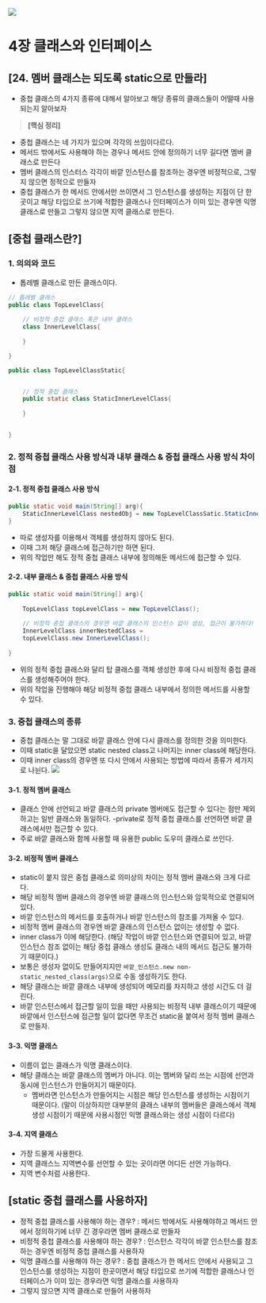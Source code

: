 ![](https://velog.velcdn.com/images/yeomyaloo/post/32a55765-b6b5-43eb-a9c5-32cb2d4ac772/image.png)


# 4장 클래스와 인터페이스
## [24. 멤버 클래스는 되도록 static으로 만들라]
- 중첩 클래스의 4가지 종류에 대해서 알아보고 해당 종류의 클래스들이 어떨때 사용되는지 알아보자

> **[핵심 정리]** <br>
- 중첩 클래스는 네 가지가 있으며 각각의 쓰임이다르다.
- 메서드 밖에서도 사용해야 하는 경우나 메서드 안에 정의하기 너무 길다면 멤버 클래스로 만든다
- 멤버 클래스의 인스터스 각각이 바깥 인스턴스를 참조하는 경우엔 비정적으로, 그렇지 않으면 정적으로 만들자
- 중첩 클래스가 한 메서드 안에서만 쓰이면서 그 인스턴스를 생성하는 지점이 단 한 곳이고 해당 타입으로 쓰기에 적합한 클래스나 인터페이스가 이미 있는 경우엔 익명 클래스로 만들고 그렇지 않으면 지역 클래스로 만든다.

## [중첩 클래스란?]
### 1. 의의와 코드
- 톱레벨 클래스로 만든 클래스이다.
~~~ java
// 톱레벨 클래스
public class TopLevelClass{
	
    // 비정적 중첩 클래스 혹은 내부 클래스
	class InnerLevelClass{
    
    }

}
~~~

~~~ java
public class TopLevelClassStatic{


	// 정적 중첩 클래스
	public static class StaticInnerLevelClass{
    
    }


}
~~~

### 2. 정적 중첩 클래스 사용 방식과 내부 클래스 & 중첩 클래스 사용 방식 차이점
#### 2-1. 정적 중첩 클래스 사용 방식
~~~java
public static void main(String[] arg){
	StaticInnerLevelClass nestedObj = new TopLevelClassSatic.StaticInnerLevelClass();
}
~~~
- 따로 생성자를 이용해서 객체를 생성하지 않아도 된다.
- 이때 그저 해당 클래스에 접근하기만 하면 된다.
- 위의 작업만 해도 정적 중첩 클래스 내부에 정의해둔 메서드에 접근할 수 있다.

#### 2-2. 내부 클래스 & 중첩 클래스 사용 방식
~~~java
public static void main(String[] arg){
	
	TopLevelClass topLevelClass = new TopLevelClass();
    
    // 비정적 중첩 클래스의 경우엔 바깥 클래스의 인스턴스 없이 생성, 접근이 불가하다!
    InnerLevelClass innerNestedClass =
    topLevelClass.new InnerLevelClass();
    
}
~~~
- 위의 정적 중첩 클래스와 달리 탑 클래스를 객체 생성한 후에 다시 비정적 중첩 클래스를 생성해주어야 한다.
- 위의 작업을 진행해야 해당 비정적 중첩 클래스 내부에서 정의한 메서드를 사용할 수 있다. 


### 3. 중첩 클래스의 종류
- 중첩 클래스는 말 그대로 바깥 클래스 안에 다시 클래스를 정의한 것을 의미한다.
- 이때 static을 달았으면 static nested class고 나머지는 inner class에 해당한다.
- 이때 inner class의 경우엔 또 다시 안에서 사용되는 방법에 따라서 종류가 세가지로 나뉜다. 
![](https://velog.velcdn.com/images/yeomyaloo/post/aeb26ca4-b893-4f35-ad59-662f6a56f96e/image.png)

#### 3-1. 정적 멤버 클래스
- 클래스 안에 선언되고 바깥 클래스의 private 멤버에도 접근할 수 있다는 점만 제외하고는 일반 클래스와 동일하다.
-private로 정적 중첩 클래스를 선언하면 바깥 클래스에서만 접근할 수 있다. 
- 주로 바깥 클래스와 함께 사용할 때 유용한 public 도우미 클래스로 쓰인다.

#### 3-2. 비정적 멤버 클래스
- static이 붙지 않은 중첩 클래스로 의미상의 차이는 정적 멤버 클래스와 크게 다르다.
- 해당 비정적 멤버 클래스의 경우엔 바깥 클래스의 인스턴스와 암묵적으로 연결되어 있다.
- 바깥 인스턴스의 메서드를 호출하거나 바깥 인스턴스의 참조를 가져올 수 있다.
- 비정적 멤버 클래스의 경우엔 바깥 클래스의 인스턴스 없이는 생성할 수 없다.
- inner class가 이에 해당한다. (해당 작업이 바깥 인스턴스와 연결되어 있고, 바깥 인스턴스 참조 없이는 해당 중첩 클래스 생성도 클래스 내의 메서드 접근도 불가하기 때문이다.)
- 보통은 생성자 없이도 만들어지지만 `바깥_인스턴스.new non-static_nested_class(args)`으로 수동 생성하기도 한다.
- 해당 클래스는 바깥 클래스 내부에 생성되어 메모리를 차지하고 생성 시간도 더 걸린다.
- 바깥 인스턴스에서 접근할 일이 있을 때만 사용되는 비정적 내부 클래스이기 때문에 바깥에서 인스턴스에 접근할 일이 없다면 무조건 static을 붙여서 정적 멤버 클래스로 만들자.

#### 3-3. 익명 클래스
- 이름이 없는 클래스가 익명 클래스이다.
- 해당 클래스는 바깥 클래스의 멤버가 아니다. 이는 멤버와 달리 쓰는 시점에 선언과 동시에 인스턴스가 만들어지기 때문이다.
  - 멤버라면 인스턴스가 만들어지는 시점은 해당 인스턴스를 생성하는 시점이기 때문이다. (말이 이상하지만 대부분의 클래스 내부의 멤버들은 클래스에서 객체 생성 시점이기 때문에 사용시점인 익명 클래스와는 생성 시점이 다르다)
  

#### 3-4. 지역 클래스
- 가장 드물게 사용한다.
- 지역 클래스느 지역변수를 선언할 수 있는 곳이라면 어디든 선언 가능하다.
- 지역 변수처럼 사용한다.

## [static 중첩 클래스를 사용하자]
- 정적 중첩 클래스를 사용해야 하는 경우?
  : 메서드 밖에서도 사용해야하고 메서드 안에서 정의하기에 너무 긴 경우라면 멤버 클래스로 만들자
- 비정적 중첩 클래스를 사용해야 하는 경우?
  : 인스턴스 각각이 바깥 인스턴스를 참조하는 경우엔 비정적 중첩 클래스를 사용하자
- 익명 클래스를 사용해야 하는 경우?
  : 중첩 클래스가 한 메서드 안에서 사용되고 그 인스턴스를 생성하는 지점이 한곳이면서 해당 타입으로 쓰기에 적합한 클래스나 인터페이스가 이미 있는 경우라면 익명 클래스를 사용하자
- 그렇지 않으면 지역 클래스로 만들어 사용하자